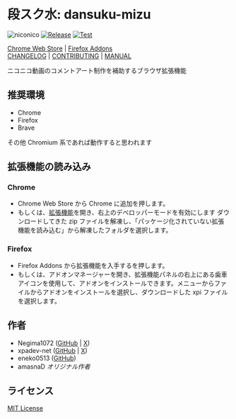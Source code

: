 ﻿# 段スク水: dansuku-mizu

![niconico](<https://img.shields.io/badge/niconico-(%E5%B8%B0%E3%81%A3%E3%81%A6%E3%81%8D%E3%81%9F)-auto?logo=niconico&logoColor=%23e6e6e6&color=%23252525>)
[![Release](https://github.com/eneko0513/NicoNicoDansaScriptCustom/actions/workflows/release.yml/badge.svg)](https://github.com/eneko0513/NicoNicoDansaScriptCustom/actions/workflows/release.yml)
[![Test](https://github.com/eneko0513/NicoNicoDansaScriptCustom/actions/workflows/test.yml/badge.svg)](https://github.com/eneko0513/NicoNicoDansaScriptCustom/actions/workflows/test.yml)

[Chrome Web Store](https://chromewebstore.google.com/detail/cjmnakgpnakmaemloaoaidbohgcldpcc) | [Firefox Addons](https://addons.mozilla.org/ja/firefox/addon/dansukumizu/)
<br />
[CHANGELOG](CHANGELOG.md) | [CONTRIBUTING](CONTRIBUTING.md) | [MANUAL](MANUAL.md)

ニコニコ動画のコメントアート制作を補助するブラウザ拡張機能

## 推奨環境

- Chrome
- Firefox
- Brave

その他 Chromium 系であれば動作すると思われます

## 拡張機能の読み込み

### Chrome

- Chrome Web Store から Chrome に追加を押します。
- もしくは、[拡張機能](chrome://extensions/)を開き、右上のデベロッパーモードを有効にします
  ダウンロードしてきた zip ファイルを解凍し、「パッケージ化されていない拡張機能を読み込む」から解凍したフォルダを選択します。

### Firefox

- Firefox Addons から拡張機能を入手するを押します。
- もしくは、アドオンマネージャーを開き、拡張機能パネルの右上にある歯車アイコンを使用して、アドオンをインストールできます。メニューからファイルからアドオンをインストールを選択し、ダウンロードした xpi ファイルを選択します。

## 作者

- Negima1072 ([GitHub](https://github.com/Negima1072) | [X](https://x.com/Negima1072))
- xpadev-net ([GitHub](https://github.com/xpadev-net) | [X](https://x.com/xpadev))
- eneko0513 ([GitHub](https://github.com/eneko0513))
- amasnaD _オリジナル作者_

## ライセンス

[MIT License](LICENSE)
